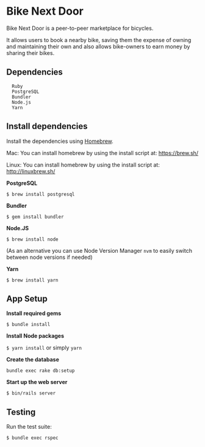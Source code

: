 # Bike Next Door

Bike Next Door is a peer-to-peer marketplace for bicycles.

It allows users to book a nearby bike, saving them the expense of owning and maintaining their own and also allows bike-owners to earn money by sharing their bikes.

## Dependencies
```
  Ruby
  PostgreSQL
  Bundler
  Node.js
  Yarn
```

## Install dependencies

Install the dependencies using [Homebrew](https://brew.sh/).

Mac: You can install homebrew by using the install script at: https://brew.sh/

Linux: You can install homebrew by using the install script at: http://linuxbrew.sh/

**PostgreSQL**

`$ brew install postgresql`

**Bundler**

`$ gem install bundler`

**Node.JS**

`$ brew install node`

(As an alternative you can use Node Version Manager `nvm` to easily switch between node versions if needed)

**Yarn**

`$ brew install yarn`

## App Setup

**Install required gems**

`$ bundle install`

**Install Node packages**

`$ yarn install` or simply `yarn`

**Create the database**

`bundle exec rake db:setup`

**Start up the web server**

`$ bin/rails server`

## Testing

Run the test suite:

`$ bundle exec rspec`
